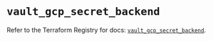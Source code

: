 # `vault_gcp_secret_backend`

Refer to the Terraform Registry for docs: [`vault_gcp_secret_backend`](https://registry.terraform.io/providers/hashicorp/vault/4.5.0/docs/resources/gcp_secret_backend).
